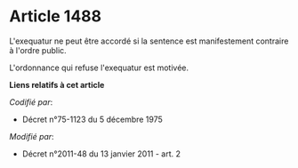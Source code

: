 # Article 1488

L'exequatur ne peut être accordé si la sentence est manifestement contraire à l'ordre public. 

L'ordonnance qui refuse l'exequatur est motivée.

**Liens relatifs à cet article**

_Codifié par_:

  - Décret n°75-1123 du 5 décembre 1975

_Modifié par_:

  - Décret n°2011-48 du 13 janvier 2011 - art. 2
